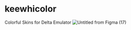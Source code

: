 # keewhicolor
Colorful Skins for Delta Emulator
![Untitled from Figma (17)](https://github.com/keewhi/keewhicolor/assets/96317800/13fd3cbe-dcf1-4982-ad3d-88baed702bc2)
